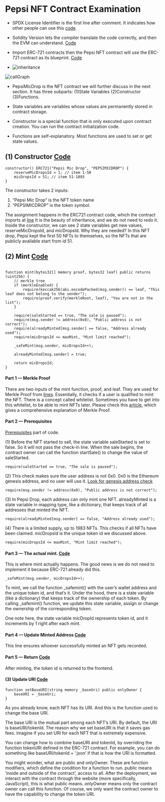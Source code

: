 # Pepsi NFT Contract Examination

* SPDX License Identifier is the first line after comment. It indicates how other people can use this [code](https://github.com/ErdemOzgen/Solidity-Learning-Archive/blob/03ebac2dd7d04cc1d87e78aae1869b0eb60d3209/BooksAndCodes/NFTContractExamples/PepsiNFTExamination.sol#L36).

* Solidity Version lets the compiler translate the code correctly, and then the EVM can understand. [Code](https://github.com/ErdemOzgen/Solidity-Learning-Archive/blob/03ebac2dd7d04cc1d87e78aae1869b0eb60d3209/BooksAndCodes/NFTContractExamples/PepsiNFTExamination.sol#L37)

* Import ERC-721 contracts then the Pepsi NFT contract will use the ERC-721 contract as its blueprint. [Code](https://github.com/ErdemOzgen/Solidity-Learning-Archive/blob/03ebac2dd7d04cc1d87e78aae1869b0eb60d3209/BooksAndCodes/NFTContractExamples/PepsiNFTExamination.sol#L39)

* ![inheritance](inheritance.svg)

 ![callGraph](callGraph.svg)

* PepsiMicDrop is the NFT contract we will further discuss in the next section. It has three subparts: (1)State Variables (2)Constructor (3)Functions.

* State variables are variables whose values are permanently stored in contract storage.

* Constructor is a special function that is only executed upon contract creation. You can run the contract initialization code.

* Functions are self-explanatory. Most functions are used to set or get state values.

## (1) Constructor [Code](https://github.com/ErdemOzgen/Solidity-Learning-Archive/blob/03ebac2dd7d04cc1d87e78aae1869b0eb60d3209/BooksAndCodes/NFTContractExamples/PepsiNFTExamination.sol#L64)
```solidity
constructor() ERC721("Pepsi Mic Drop", "PEPSIMICDROP") {
    reserveMicDropsId = 1; // item 1-50
    micDropsId = 51; // item 51-1893
}
```

The constructor takes 2 inputs:

1. “Pepsi Mic Drop” is the NFT token name
2. “PEPSIMICDROP” is the token symbol.

The assignment happens in the ERC721 contract code, which the contract imports at [line](https://github.com/ErdemOzgen/Solidity-Learning-Archive/blob/03ebac2dd7d04cc1d87e78aae1869b0eb60d3209/BooksAndCodes/NFTContractExamples/PepsiNFTExamination.sol#L64)  It is the beauty of inheritance, and we do not need to redo it.
<br>
Inside the constructor, we can see 2 state variables get new values, reserveMicDropsId, and micDropsId. Why they are needed? In this NFT drop, Pepsi kept the first 50 NFTs to themselves, so the NFTs that are publicly available start from id 51.

## (2) Mint [Code](https://github.com/ErdemOzgen/Solidity-Learning-Archive/blob/03ebac2dd7d04cc1d87e78aae1869b0eb60d3209/BooksAndCodes/NFTContractExamples/PepsiNFTExamination.sol#L73)

```solidity

function mint(bytes32[] memory proof, bytes32 leaf) public returns (uint256) {
    // merkle tree
    if (merkleEnabled) {
        require(keccak256(abi.encodePacked(msg.sender)) == leaf, "This leaf does not belong to the sender");
        require(proof.verify(merkleRoot, leaf), "You are not in the list");
    }

    require(saleStarted == true, "The sale is paused");
    require(msg.sender != address(0x0), "Public address is not correct");
    require(alreadyMinted[msg.sender] == false, "Address already used");
    require(micDropsId <= maxMint, "Mint limit reached");

    _safeMint(msg.sender, micDropsId++);

    alreadyMinted[msg.sender] = true;

    return micDropsId;
}
```
#### Part 1 — Merkle Proof

There are two inputs of the mint function, proof, and leaf. They are used for Merkle Proof from [lines](https://github.com/ErdemOzgen/Solidity-Learning-Archive/blob/03ebac2dd7d04cc1d87e78aae1869b0eb60d3209/BooksAndCodes/NFTContractExamples/PepsiNFTExamination.sol#L75). Essentially, it checks if a user is qualified to mint the NFT. There is a concept called whitelist. Sometimes you have to get into this whitelist, to be able to mint NFTs later. Please check this [article](https://medium.com/@ItsCuzzo/using-merkle-trees-for-nft-whitelists-523b58ada3f9), which gives a comprehensive explanation of Merkle Proof.

#### Part 2 — Prerequisites

[Prerequisites](https://github.com/ErdemOzgen/Solidity-Learning-Archive/blob/03ebac2dd7d04cc1d87e78aae1869b0eb60d3209/BooksAndCodes/NFTContractExamples/PepsiNFTExamination.sol#L80) part of code.

(1) Before the NFT started to sell, the state variable saleStarted is set to false. So it will not pass the check-in line. When the sale begins, the contract owner can call the function startSale() to change the value of saleStarted.
```Solidity
require(saleStarted == true, "The sale is paused");
```

(2) This check makes sure the user address is not 0x0. 0x0 is the Ethereum genesis address, and no user will use it. [Look for genesis address check](https://www.finder.com.au/why-the-ethereum-genesis-address-holds-over-500m-worth-of-tokens#:~:text=Burning%20tokens%20by%20sending%20them,their%20tokens%20to%20the%20address.)
```Solidity
require(msg.sender != address(0x0), "Public address is not correct");
```
(3) In Pepsi Drop, each address can only mint one NFT. alreadyMinted is a state variable in mapping type, like a dictionary, that keeps track of all addresses that minted the NFT.
```Solidity
require(alreadyMinted[msg.sender] == false, "Address already used");
```
(4) There is a limited supply, up to 1983 NFTs. This checks if all NFTs have been claimed. micDropsId is the unique token id we discussed above.
```Solidity
require(micDropsId <= maxMint, "Mint limit reached");
```

#### Part 3 — The actual mint. [Code](https://github.com/ErdemOzgen/Solidity-Learning-Archive/blob/03ebac2dd7d04cc1d87e78aae1869b0eb60d3209/BooksAndCodes/NFTContractExamples/PepsiNFTExamination.sol#L85)

This is where mint actually happens. The good news is we do not need to implement it because ERC-721 already did this.

```Solidity
_safeMint(msg.sender, micDropsId++);
```
To mint, we call the function _safemint() with the user’s wallet address and the unique token id, and that’s it. Under the hood, there is a state variable (like a dictionary) that keeps track of the ownership of each token. By calling _safemint() function, we update this state variable, assign or change the ownership of the corresponding token.

One note here, the state variable micDropId represents token id, and it increments by 1 right after each mint.

#### Part 4 — Update Minted Address [Code](https://github.com/ErdemOzgen/Solidity-Learning-Archive/blob/03ebac2dd7d04cc1d87e78aae1869b0eb60d3209/BooksAndCodes/NFTContractExamples/PepsiNFTExamination.sol#L87)

This line ensures whoever successfully minted an NFT gets recorded.

#### Part 5 — Return [Code](https://github.com/ErdemOzgen/Solidity-Learning-Archive/blob/03ebac2dd7d04cc1d87e78aae1869b0eb60d3209/BooksAndCodes/NFTContractExamples/PepsiNFTExamination.sol#L89)

After minting, the token id is returned to the frontend.

#### (3) Update URI [Code](https://github.com/ErdemOzgen/Solidity-Learning-Archive/blob/03ebac2dd7d04cc1d87e78aae1869b0eb60d3209/BooksAndCodes/NFTContractExamples/PepsiNFTExamination.sol#L69)

```Solidity
function setBaseURI(string memory _baseUri) public onlyOwner {
    baseURI = _baseUri;
}
```

As you already know, each NFT has its URI. And this is the function used to change the base URI.

The base URI is the mutual part among each NFT’s URI. By default, the URI is baseURI/tokenId. The reason why we set baseURI is that it saves gas fees. Imagine if you set URI for each NFT that is extremely expensive.

You can change how to combine baseURI and tokenId, by overriding the function tokenURI defined in the ERC-721 contract. For example, you can do something like baseURI/tokenId + ‘.json’ if that is how the URI is formatted.

You might wonder, what are public and onlyOwner. These are function modifiers, which define the condition for a function to run. public means ‘inside and outside of the contract’, access to all. After the deployment, we interact with the contract through the website (more specifically, JavaScript), this is what public means. onlyOwner means only the contract owner can call this function. Of course, we only want the contract owner to have the capability to change the token URI.

